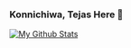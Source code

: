 ### Konnichiwa, Tejas Here 👋

[![My Github Stats](https://github-readme-stats.vercel.app/api?username=tejas-44&icons=true&theme=radical)](https://github.com/anuraghazra/github-readme-stats)


<!-- <img align="center" src="https://github-readme-stats.vercel.app/api/<CARD_TYPE>/?username=<USERNAME>&theme=<THEME_NAME>" /> -->

<!--
**tejas-44/tejas-44** is a ✨ _special_ ✨ repository because its `README.md` (this file) appears on your GitHub profile.

Here are some ideas to get you started:

- 🔭 I’m currently working on ...
- 🌱 I’m currently learning ...
- 👯 I’m looking to collaborate on ...
- 🤔 I’m looking for help with ...
- 💬 Ask me about ...
- 📫 How to reach me: ...
- 😄 Pronouns: ...
- ⚡ Fun fact: ...
-->
